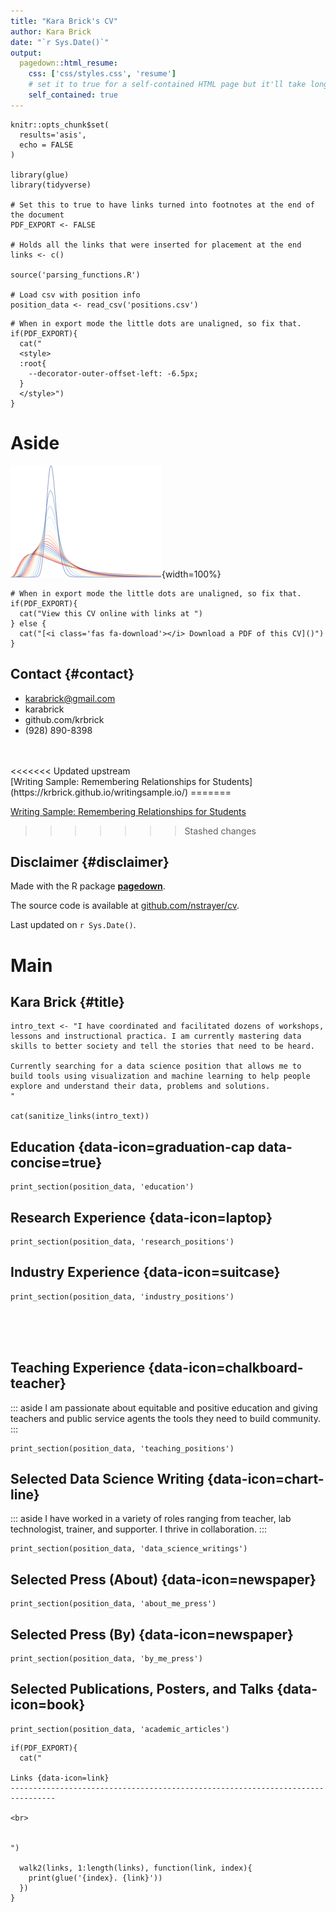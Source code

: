 ```yaml
---
title: "Kara Brick's CV"
author: Kara Brick
date: "`r Sys.Date()`"
output:
  pagedown::html_resume:
    css: ['css/styles.css', 'resume']
    # set it to true for a self-contained HTML page but it'll take longer to render
    self_contained: true
---
```


```{r, include=FALSE}
knitr::opts_chunk$set(
  results='asis', 
  echo = FALSE
)

library(glue)
library(tidyverse)

# Set this to true to have links turned into footnotes at the end of the document
PDF_EXPORT <- FALSE

# Holds all the links that were inserted for placement at the end
links <- c()

source('parsing_functions.R')

# Load csv with position info
position_data <- read_csv('positions.csv')
```


```{r}
# When in export mode the little dots are unaligned, so fix that. 
if(PDF_EXPORT){
  cat("
  <style>
  :root{
    --decorator-outer-offset-left: -6.5px;
  }
  </style>")
}
```


Aside
================================================================================


![logo](beta_dist.png){width=100%}

```{r}
# When in export mode the little dots are unaligned, so fix that. 
if(PDF_EXPORT){
  cat("View this CV online with links at ")
} else {
  cat("[<i class='fas fa-download'></i> Download a PDF of this CV]()")
}
```

Contact {#contact}
--------------------------------------------------------------------------------


- <i class="fa fa-envelope"></i> karabrick@gmail.com
- <i class="fa fa-twitter"></i> karabrick
- <i class="fa fa-github"></i> github.com/krbrick
- <i class="fa fa-phone"></i> (928) 890-8398     
<br>
<br>
<<<<<<< Updated upstream
<br>
[Writing Sample: Remembering Relationships for Students](https://krbrick.github.io/writingsample.io/)
=======


[Writing Sample: Remembering Relationships for Students](https://krbrick.github.io/writingsample.io/)


>>>>>>> Stashed changes



Disclaimer {#disclaimer}
--------------------------------------------------------------------------------

Made with the R package [**pagedown**](https://github.com/rstudio/pagedown). 

The source code is available at [github.com/nstrayer/cv](https://github.com/nstrayer/cv).

Last updated on `r Sys.Date()`.




Main
================================================================================

Kara Brick {#title}
--------------------------------------------------------------------------------


```{r}
intro_text <- "I have coordinated and facilitated dozens of workshops, lessons and instructional practica. I am currently mastering data skills to better society and tell the stories that need to be heard.

Currently searching for a data science position that allows me to build tools using visualization and machine learning to help people explore and understand their data, problems and solutions. 
"

cat(sanitize_links(intro_text))
```



Education {data-icon=graduation-cap data-concise=true}
--------------------------------------------------------------------------------

```{r}
print_section(position_data, 'education')
```



Research Experience {data-icon=laptop}
--------------------------------------------------------------------------------

```{r}
print_section(position_data, 'research_positions')
```



Industry Experience {data-icon=suitcase}
--------------------------------------------------------------------------------


```{r}
print_section(position_data, 'industry_positions')
```

<br>
<br>
<br>

Teaching Experience {data-icon=chalkboard-teacher}
--------------------------------------------------------------------------------

::: aside
I am passionate about equitable and positive education and giving teachers and public service agents the tools they need to build community.
:::

```{r}
print_section(position_data, 'teaching_positions')
```


Selected Data Science Writing {data-icon=chart-line}
--------------------------------------------------------------------------------


::: aside
I have worked in a variety of roles ranging from teacher, lab technologist, trainer, and supporter. I thrive in collaboration.
:::

```{r}
print_section(position_data, 'data_science_writings')
```



Selected Press (About)  {data-icon=newspaper}
--------------------------------------------------------------------------------

```{r}
print_section(position_data, 'about_me_press')
```



Selected Press (By)  {data-icon=newspaper}
--------------------------------------------------------------------------------

```{r}
print_section(position_data, 'by_me_press')
```




Selected Publications, Posters, and Talks {data-icon=book}
--------------------------------------------------------------------------------

```{r}
print_section(position_data, 'academic_articles')
```



```{r}
if(PDF_EXPORT){
  cat("
  
Links {data-icon=link}
--------------------------------------------------------------------------------

<br>


")
  
  walk2(links, 1:length(links), function(link, index){
    print(glue('{index}. {link}'))
  })
}
```


